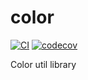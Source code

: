 # color

[![CI](https://github.com/imretro/color-ts/actions/workflows/ci.yml/badge.svg)](https://github.com/imretro/color-ts/actions/workflows/ci.yml)
[![codecov](https://codecov.io/gh/imretro/color-ts/branch/master/graph/badge.svg?token=TxSTqGZcPq)](https://codecov.io/gh/imretro/color-ts)

Color util library
